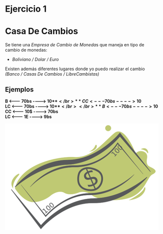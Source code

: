 # Ejercicio 1
# Casa De Cambios

Se tiene una *Empresa de Cambio de Moneda*s que maneja en tipo de cambio de monedas:</br>

- *Boliviano / Dolar / Euro*</br>

Existen además diferentes lugares donde yo puedo realizar el cambio *(Banco / Casas De Cambios / LibreCambistas)*</br>

## Ejemplos
**B <--- 70bs ----> 10$**</br>
**CC <--- 70bs ----> 10$**</br>
**LC <--- 70bs ----> 10$**</br>
</br>
**B <--- 70bs ----> 10$**</br>
**CC <--- 10$ ----> 70bs**</br>
**LC <--- 1E ----> 9bs**</br>

![MoneyExchange](https://github.com/AleS900/prueba/blob/master/assets/casa-de-cambio-3.png)
